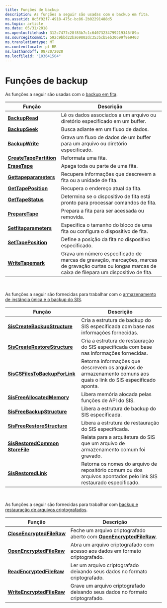 ```yaml
---
title: Funções de backup
description: As funções a seguir são usadas com o backup em fita.
ms.assetid: 8c5f92f7-4918-475c-bc86-2b02291488d5
ms.topic: article
ms.date: 05/31/2018
ms.openlocfilehash: 312c7477c28f83b7c1c64073234799219346f89a
ms.sourcegitcommit: 592c9bbd22ba69802dc353bcb5eb30699f9e9403
ms.translationtype: MT
ms.contentlocale: pt-BR
ms.lasthandoff: 08/20/2020
ms.locfileid: "103641504"
---
```

# <a name="backup-functions"></a>Funções de backup

As funções a seguir são usadas com o [backup em fita](tape-backup.md).



| Função                                           | Descrição                                                                                            |
|----------------------------------------------------|--------------------------------------------------------------------------------------------------------|
| [**BackupRead**](/windows/desktop/api/Winbase/nf-winbase-backupread)                   | Lê os dados associados a um arquivo ou diretório especificado em um buffer.                                |
| [**BackupSeek**](/windows/desktop/api/Winbase/nf-winbase-backupseek)                   | Busca adiante em um fluxo de dados.                                                                        |
| [**BackupWrite**](/windows/desktop/api/Winbase/nf-winbase-backupwrite)                 | Grava um fluxo de dados de um buffer para um arquivo ou diretório especificado.                                |
| [**CreateTapePartition**](/windows/desktop/api/Winbase/nf-winbase-createtapepartition) | Reformata uma fita.                                                                                      |
| [**EraseTape**](/windows/desktop/api/Winbase/nf-winbase-erasetape)                     | Apaga toda ou parte de uma fita.                                                                          |
| [**Gettapeparameters**](/windows/desktop/api/Winbase/nf-winbase-gettapeparameters)     | Recupera informações que descrevem a fita ou a unidade de fita.                                       |
| [**GetTapePosition**](/windows/desktop/api/Winbase/nf-winbase-gettapeposition)         | Recupera o endereço atual da fita.                                                             |
| [**GetTapeStatus**](/windows/desktop/api/Winbase/nf-winbase-gettapestatus)             | Determina se o dispositivo de fita está pronto para processar comandos de fita.                                  |
| [**PrepareTape**](/windows/desktop/api/Winbase/nf-winbase-preparetape)                 | Prepara a fita para ser acessada ou removida.                                                           |
| [**Setfitaparameters**](/windows/desktop/api/Winbase/nf-winbase-settapeparameters)     | Especifica o tamanho do bloco de uma fita ou configura o dispositivo de fita.                                      |
| [**SetTapePosition**](/windows/desktop/api/Winbase/nf-winbase-settapeposition)         | Define a posição da fita no dispositivo especificado.                                                        |
| [**WriteTapemark**](/windows/desktop/api/Winbase/nf-winbase-writetapemark)             | Grava um número especificado de marcas de gravação, marcações, marcas de gravação curtas ou longas marcas de caixa de filepara um dispositivo de fita. |



 

As funções a seguir são fornecidas para trabalhar com o [armazenamento de instância única e o backup do SIS](single-instance-store-and-sis-backup.md).



| Função                                                          | Descrição                                                                                        |
|-------------------------------------------------------------------|----------------------------------------------------------------------------------------------------|
| [**SisCreateBackupStructure**](siscreatebackupstructure.md)      | Cria a estrutura de backup do SIS especificada com base nas informações fornecidas.                      |
| [**SisCreateRestoreStructure**](siscreaterestorestructure.md)    | Cria a estrutura de restauração do SIS especificada com base nas informações fornecidas.                     |
| [**SisCSFilesToBackupForLink**](siscsfilestobackupforlink.md)    | Retorna informações que descrevem os arquivos de armazenamento comuns aos quais o link do SIS especificado aponta.            |
| [**SisFreeAllocatedMemory**](sisfreeallocatedmemory.md)          | Libera memória alocada pelas funções de API do SIS.                                                       |
| [**SisFreeBackupStructure**](sisfreebackupstructure.md)          | Libera a estrutura de backup do SIS especificada.                                                          |
| [**SisFreeRestoreStructure**](sisfreerestorestructure.md)        | Libera a estrutura de restauração do SIS especificada.                                                         |
| [**SisRestoredCommon StoreFile**](sisrestoredcommonstorefile.md) | Relata para a arquitetura do SIS que um arquivo de armazenamento comum foi gravado.                         |
| [**SisRestoredLink**](sisrestoredlink.md)                        | Retorna os nomes do arquivo de repositório comum ou dos arquivos apontados pelo link SIS restaurado especificado. |



 

As funções a seguir são fornecidas para trabalhar com [backup e restauração de arquivos criptografados](/windows/desktop/FileIO/backup-and-restore-of-encrypted-files).



| Função                                                | Descrição                                                                                |
|---------------------------------------------------------|--------------------------------------------------------------------------------------------|
| [**CloseEncryptedFileRaw**](/windows/desktop/api/winbase/nf-winbase-closeencryptedfileraw) | Feche um arquivo criptografado aberto com [**OpenEncryptedFileRaw**](/windows/desktop/api/winbase/nf-winbase-openencryptedfilerawa). |
| [**OpenEncryptedFileRaw**](/windows/desktop/api/winbase/nf-winbase-openencryptedfilerawa)   | Abra um arquivo criptografado com acesso aos dados em formato criptografado.                            |
| [**ReadEncryptedFileRaw**](/windows/desktop/api/winbase/nf-winbase-readencryptedfileraw)   | Ler um arquivo criptografado deixando seus dados no formato criptografado.                               |
| [**WriteEncryptedFileRaw**](/windows/desktop/api/winbase/nf-winbase-writeencryptedfileraw) | Grave um arquivo criptografado deixando seus dados no formato criptografado.                              |



 

 

 